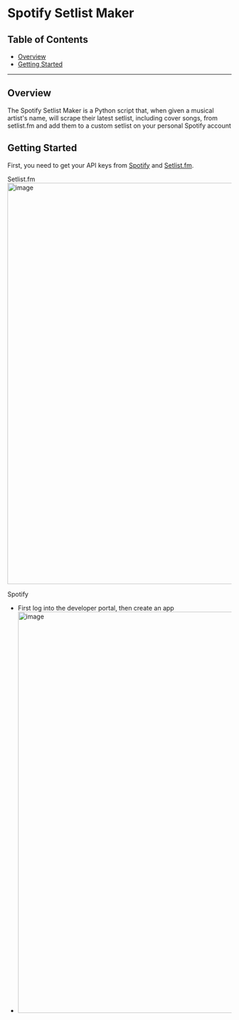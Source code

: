 
# Spotify Setlist Maker


## Table of Contents

- [Overview](#overview)
- [Getting Started](#getting-started)

***

## Overview

The Spotify Setlist Maker is a Python script that, when given a musical artist's name, will scrape their latest setlist, including cover songs, from setlist.fm and add them to a custom setlist on your personal Spotify account

## Getting Started

First, you need to get your API keys from [Spotify](https://developer.spotify.com/documentation/web-api) and [Setlist.fm](https://api.setlist.fm/docs/1.0/index.html). 

Setlist.fm
<img width="900" alt="image" src="https://github.com/noahgottlieb/spotify_setlist_project/assets/120284966/6cdb3419-1a48-4c69-9361-623111bdb04e">

Spotify
- First log into the developer portal, then create an app
- <img width="900" alt="image" src="https://github.com/noahgottlieb/spotify_setlist_project/assets/120284966/f83141bd-ef67-4543-8465-a7ff37d97309">

